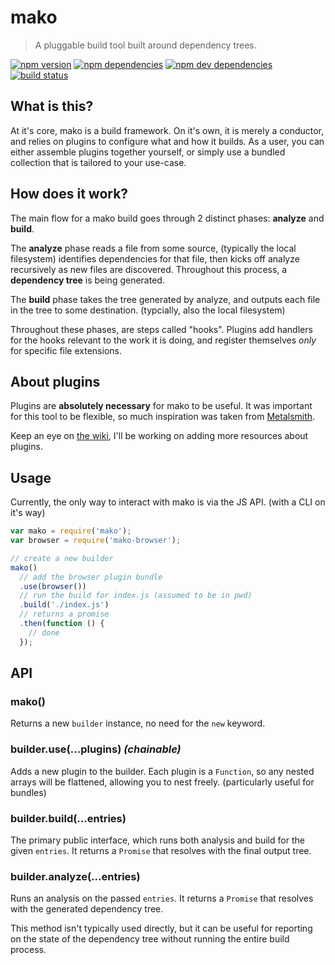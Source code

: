 # mako

> A pluggable build tool built around dependency trees.

[![npm version](https://img.shields.io/npm/v/mako.svg)](https://www.npmjs.com/package/mako)
[![npm dependencies](https://img.shields.io/david/makojs/core.svg)](https://david-dm.org/makojs/core)
[![npm dev dependencies](https://img.shields.io/david/dev/makojs/core.svg)](https://david-dm.org/makojs/core#info=devDependencies)
[![build status](https://img.shields.io/travis/makojs/core.svg)](https://travis-ci.org/makojs/core)

## What is this?

At it's core, mako is a build framework. On it's own, it is merely a conductor, and relies on
plugins to configure what and how it builds. As a user, you can either assemble plugins together
yourself, or simply use a bundled collection that is tailored to your use-case.

## How does it work?

The main flow for a mako build goes through 2 distinct phases: **analyze** and **build**.

The **analyze** phase reads a file from some source, (typically the local filesystem) identifies
dependencies for that file, then kicks off analyze recursively as new files are discovered.
Throughout this process, a **dependency tree** is being generated.

The **build** phase takes the tree generated by analyze, and outputs each file in the tree to some
destination. (typcially, also the local filesystem)

Throughout these phases, are steps called "hooks". Plugins add handlers for the hooks relevant to
the work it is doing, and register themselves _only_ for specific file extensions.

## About plugins

Plugins are **absolutely necessary** for mako to be useful. It was important for this tool to be
flexible, so much inspiration was taken from [Metalsmith](http://metalsmith.io/).

Keep an eye on [the wiki](http://github.com/makojs/core/wiki), I'll be working on adding more
resources about plugins.

## Usage

Currently, the only way to interact with mako is via the JS API. (with a CLI on it's way)

```js
var mako = require('mako');
var browser = require('mako-browser');

// create a new builder
mako()
  // add the browser plugin bundle
  .use(browser())
  // run the build for index.js (assumed to be in pwd)
  .build('./index.js')
  // returns a promise
  .then(function () {
    // done
  });
```

## API

### mako()

Returns a new `builder` instance, no need for the `new` keyword.

### builder.use(...plugins) *(chainable)*

Adds a new plugin to the builder. Each plugin is a `Function`, so any nested arrays will be
flattened, allowing you to nest freely. (particularly useful for bundles)

### builder.build(...entries)

The primary public interface, which runs both analysis and build for the given `entries`. It
returns a `Promise` that resolves with the final output tree.

### builder.analyze(...entries)

Runs an analysis on the passed `entries`. It returns a `Promise` that resolves with the generated
dependency tree.

This method isn't typically used directly, but it can be useful for reporting on the state of the
dependency tree without running the entire build process.
